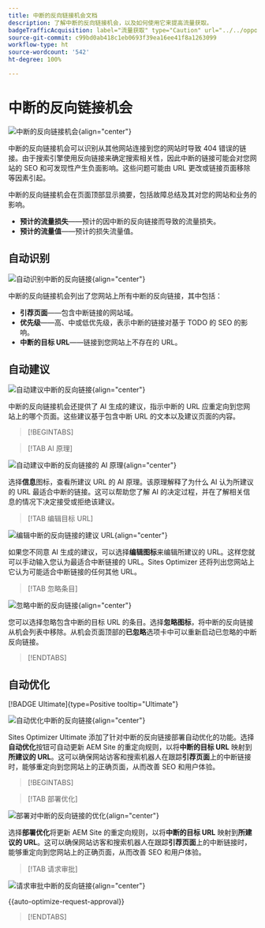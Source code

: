 ```yaml
---
title: 中断的反向链接机会文档
description: 了解中断的反向链接机会，以及如何使用它来提高流量获取。
badgeTrafficAcquisition: label="流量获取" type="Caution" url="../../opportunity-types/traffic-acquisition.md" tooltip="流量获取"
source-git-commit: c99bd0ab418c1eb0693f39ea16ee41f8a1263099
workflow-type: ht
source-wordcount: '542'
ht-degree: 100%

---
```



# 中断的反向链接机会

![中断的反向链接机会](./assets/broken-backlinks/hero.png){align="center"}

中断的反向链接机会可以识别从其他网站连接到您的网站时导致 404 错误的链接。由于搜索引擎使用反向链接来确定搜索相关性，因此中断的链接可能会对您网站的 SEO 和可发现性产生负面影响。这些问题可能由 URL 更改或链接页面移除等因素引起。

中断的反向链接机会在页面顶部显示摘要，包括故障总结及其对您的网站和业务的影响。

* **预计的流量损失**——预计的因中断的反向链接而导致的流量损失。
* **预计的流量值**——预计的损失流量值。

## 自动识别

![自动识别中断的反向链接](./assets/broken-backlinks/auto-identify.png){align="center"}

中断的反向链接机会列出了您网站上所有中断的反向链接，其中包括：

* **引荐页面**——包含中断链接的网站域。
* **优先级**——高、中或低优先级，表示中断的链接对基于 TODO 的 SEO 的影响。
* **中断的目标 URL**——链接到您网站上不存在的 URL。

## 自动建议

![自动建议中断的反向链接](./assets/broken-backlinks/auto-suggest.png){align="center"}

中断的反向链接机会还提供了 AI 生成的建议，指示中断的 URL 应重定向到您网站上的哪个页面。这些建议基于包含中断 URL 的文本以及建议页面的内容。


>[!BEGINTABS]

>[!TAB AI 原理]

![自动建议中断的反向链接的 AI 原理](./assets/broken-backlinks/auto-suggest-ai-rationale.png){align="center"}

选择&#x200B;**信息**&#x200B;图标，查看所建议 URL 的 AI 原理。该原理解释了为什么 AI 认为所建议的 URL 最适合中断的链接。这可以帮助您了解 AI 的决定过程，并在了解相关信息的情况下决定接受或拒绝该建议。

>[!TAB 编辑目标 URL]

![编辑中断的反向链接的建议 URL](./assets/broken-backlinks/edit-target-url.png){align="center"}

如果您不同意 AI 生成的建议，可以选择&#x200B;**编辑图标**&#x200B;来编辑所建议的 URL。这样您就可以手动输入您认为最适合中断链接的 URL。Sites Optimizer 还将列出您网站上它认为可能适合中断链接的任何其他 URL。

>[!TAB 忽略条目]

![忽略中断的反向链接](./assets/broken-backlinks/ignore.png){align="center"}

您可以选择忽略包含中断的目标 URL 的条目。选择&#x200B;**忽略图标**，将中断的反向链接从机会列表中移除。从机会页面顶部的&#x200B;**已忽略**&#x200B;选项卡中可以重新启动已忽略的中断反向链接。

>[!ENDTABS]

## 自动优化

[!BADGE Ultimate]{type=Positive tooltip="Ultimate"}

![自动优化中断的反向链接](./assets/broken-backlinks/auto-optimize.png){align="center"}

Sites Optimizer Ultimate 添加了针对中断的反向链接部署自动优化的功能。选择&#x200B;**自动优化**&#x200B;按钮可自动更新 AEM Site 的重定向规则，以将&#x200B;**中断的目标 URL** 映射到&#x200B;**所建议的 URL**。这可以确保网站访客和搜索机器人在跟踪&#x200B;**引荐页面**&#x200B;上的中断链接时，能够重定向到您网站上的正确页面，从而改善 SEO 和用户体验。

>[!BEGINTABS]

>[!TAB 部署优化]

![部署对中断的反向链接的优化](./assets/broken-backlinks/deploy-optimization.png){align="center"}

选择&#x200B;**部署优化**&#x200B;将更新 AEM Site 的重定向规则，以将&#x200B;**中断的目标 URL** 映射到&#x200B;**所建议的 URL**。这可以确保网站访客和搜索机器人在跟踪&#x200B;**引荐页面**&#x200B;上的中断链接时，能够重定向到您网站上的正确页面，从而改善 SEO 和用户体验。

>[!TAB 请求审批]

![请求审批中断的反向链接](./assets/broken-backlinks/request-approval.png){align="center"}

{{auto-optimize-request-approval}}

>[!ENDTABS]

